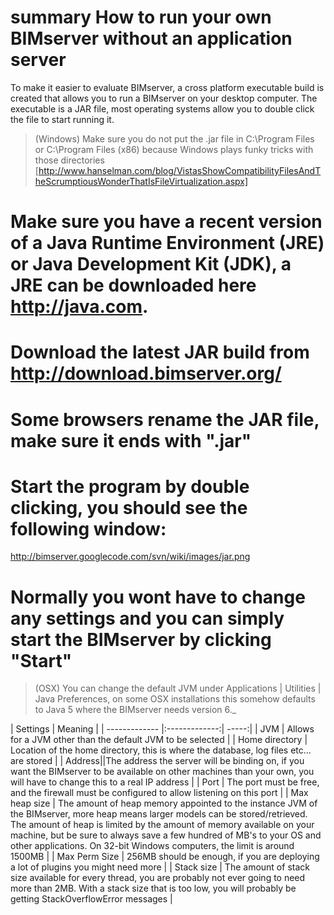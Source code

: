 # summary How to run your own BIMserver without an application server

To make it easier to evaluate BIMserver, a cross platform executable build is created that allows you to run a BIMserver on your desktop computer. The executable is a JAR file, most operating systems allow you to double click the file to start running it.

> (Windows) Make sure you do not put the .jar file in C:\Program Files or C:\Program Files (x86) because Windows plays funky tricks with those directories [http://www.hanselman.com/blog/VistasShowCompatibilityFilesAndTheScrumptiousWonderThatIsFileVirtualization.aspx]

  # Make sure you have a recent version of a Java Runtime Environment (JRE) or Java Development Kit (JDK), a JRE can be downloaded here http://java.com.
  # Download the latest JAR build from http://download.bimserver.org/
  # Some browsers rename the JAR file, make sure it ends with ".jar"
  # Start the program by double clicking, you should see the following window:
http://bimserver.googlecode.com/svn/wiki/images/jar.png
  # Normally you wont have to change any settings and you can simply start the BIMserver by clicking "Start"

> (OSX) You can change the default JVM under Applications | Utilities | Java Preferences, on some OSX installations this somehow defaults to Java 5 where the BIMserver needs version 6._

| Settings | Meaning |
| ------------- |:-------------:| -----:|
| JVM | Allows for a JVM other than the default JVM to be selected |
| Home directory | Location of the home directory, this is where the database, log files etc... are stored |
| Address||The address the server will be binding on, if you want the BIMserver to be available on other machines than your own, you will have to change this to a real IP address |
| Port | The port must be free, and the firewall must be configured to allow listening on this port |
| Max heap size | The amount of heap memory appointed to the instance JVM of the BIMserver, more heap means larger models can be stored/retrieved. The amount of heap is limited by the amount of memory available on your machine, but be sure to always save a few hundred of MB's to your OS and other applications. On 32-bit Windows computers, the limit is around 1500MB |
| Max Perm Size | 256MB should be enough, if you are deploying a lot of plugins you might need more |
| Stack size | The amount of stack size available for every thread, you are probably not ever going to need more than 2MB. With a stack size that is too low, you will probably be getting StackOverflowError messages |